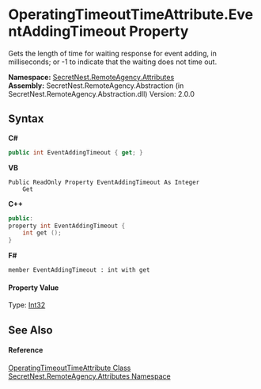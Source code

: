 # OperatingTimeoutTimeAttribute.EventAddingTimeout Property 
 

Gets the length of time for waiting response for event adding, in milliseconds; or -1 to indicate that the waiting does not time out.

**Namespace:**&nbsp;<a href="N_SecretNest_RemoteAgency_Attributes">SecretNest.RemoteAgency.Attributes</a><br />**Assembly:**&nbsp;SecretNest.RemoteAgency.Abstraction (in SecretNest.RemoteAgency.Abstraction.dll) Version: 2.0.0

## Syntax

**C#**<br />
``` C#
public int EventAddingTimeout { get; }
```

**VB**<br />
``` VB
Public ReadOnly Property EventAddingTimeout As Integer
	Get
```

**C++**<br />
``` C++
public:
property int EventAddingTimeout {
	int get ();
}
```

**F#**<br />
``` F#
member EventAddingTimeout : int with get

```


#### Property Value
Type: <a href="https://docs.microsoft.com/dotnet/api/system.int32" target="_blank">Int32</a>

## See Also


#### Reference
<a href="T_SecretNest_RemoteAgency_Attributes_OperatingTimeoutTimeAttribute">OperatingTimeoutTimeAttribute Class</a><br /><a href="N_SecretNest_RemoteAgency_Attributes">SecretNest.RemoteAgency.Attributes Namespace</a><br />